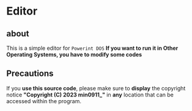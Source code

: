 # Editor
## about
This is a simple editor for ``Powerint DOS``
**If you want to run it in Other Operating Systems, you have to modify some codes**
## Precautions
If you **use this source code**, please make sure to **display** the copyright notice **"Copyright (C) 2023 min0911_"** in **any** location that can be accessed within the program.
